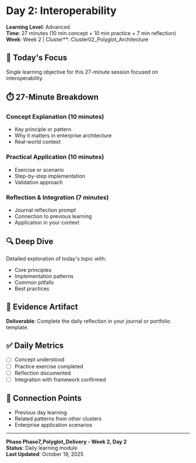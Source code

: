 # Day 2: Interoperability

**Learning Level**: Advanced  
**Time**: 27 minutes (10 min concept + 10 min practice + 7 min reflection)  
**Week**: Week 2 | Cluster**: Cluster02_Polyglot_Architecture

## 🎯 Today's Focus

Single learning objective for this 27-minute session focused on interoperability.

## ⏱️ 27-Minute Breakdown

### Concept Explanation (10 minutes)

- Key principle or pattern
- Why it matters in enterprise architecture
- Real-world context

### Practical Application (10 minutes)

- Exercise or scenario
- Step-by-step implementation
- Validation approach

### Reflection & Integration (7 minutes)

- Journal reflection prompt
- Connection to previous learning
- Application in your context

## 🔍 Deep Dive

Detailed exploration of today's topic with:

- Core principles
- Implementation patterns
- Common pitfalls
- Best practices

## 💼 Evidence Artifact

**Deliverable**: Complete the daily reflection in your journal or portfolio template.

## ✅ Daily Metrics

- [ ] Concept understood
- [ ] Practice exercise completed
- [ ] Reflection documented
- [ ] Integration with framework confirmed

## 🔗 Connection Points

- Previous day learning
- Related patterns from other clusters
- Enterprise application scenarios

---

**Phase Phase7_Polyglot_Delivery - Week 2, Day 2**  
**Status**: Daily learning module  
**Last Updated**: October 19, 2025
